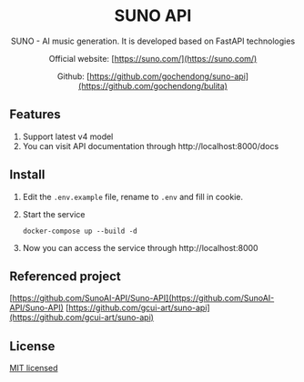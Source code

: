 <div align="center">
<h1> SUNO API </h1>


SUNO - AI music generation. It is developed based on FastAPI technologies

Official website: [https://suno.com/](https://suno.com/)

Github: [https://github.com/gochendong/suno-api](https://github.com/gochendong/bulita)
</div>

## Features

1. Support latest v4 model
2. You can visit API documentation through http://localhost:8000/docs

## Install

1. Edit the `.env.example` file, rename to `.env` and fill in cookie.

2. Start the service
    ```
    docker-compose up --build -d
    ```
3. Now you can access the service through http://localhost:8000


## Referenced project

[https://github.com/SunoAI-API/Suno-API](https://github.com/SunoAI-API/Suno-API)
[https://github.com/gcui-art/suno-api](https://github.com/gcui-art/suno-api)

## License

[MIT licensed](./LICENSE)
